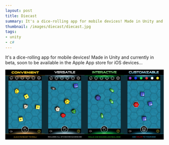 ```yaml
---
layout: post
title: Diecast
summary: It's a dice-rolling app for mobile devices! Made in Unity and currently in beta, soon to be available in the Apple App store for iOS devices...
thumbnail: /images/diecast/diecast.jpg
tags:
- unity
- c#
---
```


[diecast]: /images/diecast/diecast.jpg "Diecast"

It's a dice-rolling app for mobile devices! Made in Unity and currently in beta, soon to be available in the Apple App store for iOS devices...

![Diecast][diecast]
